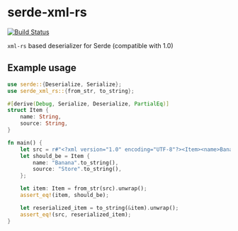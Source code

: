 # serde-xml-rs

[![Build Status](https://travis-ci.org/RReverser/serde-xml-rs.svg?branch=master)](https://travis-ci.org/RReverser/serde-xml-rs)

`xml-rs` based deserializer for Serde (compatible with 1.0)

## Example usage

```rust
use serde::{Deserialize, Serialize};
use serde_xml_rs::{from_str, to_string};

#[derive(Debug, Serialize, Deserialize, PartialEq)]
struct Item {
    name: String,
    source: String,
}

fn main() {
    let src = r#"<?xml version="1.0" encoding="UTF-8"?><Item><name>Banana</name><source>Store</source></Item>"#;
    let should_be = Item {
        name: "Banana".to_string(),
        source: "Store".to_string(),
    };

    let item: Item = from_str(src).unwrap();
    assert_eq!(item, should_be);

    let reserialized_item = to_string(&item).unwrap();
    assert_eq!(src, reserialized_item);
}
```
